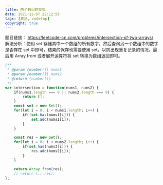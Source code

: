 ```yaml
---
title: 两个数组的交集
date: 2021-12-07 22:12:59
tags: [算法, codetop]
copyright: true
---
```

题目链接：
https://leetcode-cn.com/problems/intersection-of-two-arrays/
解法分析：使用 set 存储其中一个数组的所有数字，然后查询另一个数组中的数字是否存在 set 中即可，结果的保存也需要使用 set，以防出现重复记录的情况。最后用 Array.from 或者展开运算符将 set 转换为数组返回即可。

```js
/**
 * @param {number[]} nums1
 * @param {number[]} nums2
 * @return {number[]}
 */
var intersection = function(nums1, nums2) {
    if(nums1.length === 0 || nums2.length === 0) {
        return [];
    }
    const set = new Set();
    for(let i = 0; i < nums1.length; i++) {
        if(!set.has(nums1[i])) {
            set.add(nums1[i]);
        }
    }
    
    const res = new Set();
    for(let i = 0; i < nums2.length; i++) {
        if(set.has(nums2[i])) {
            res.add(nums2[i]);
        }
    }
    
    return Array.from(res);
    // return [...res];
};
```